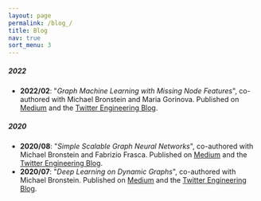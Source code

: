 ```yaml
---
layout: page
permalink: /blog_/
title: Blog
nav: true
sort_menu: 3
---
```


##### 2022
- **2022/02**: "*Graph Machine Learning with Missing Node Features*", co-authored with Michael Bronstein and Maria Gorinova. Published on [Medium](https://towardsdatascience.com/learning-on-graphs-with-missing-features-dd34be61b06) and the [Twitter Engineering Blog](https://blog.twitter.com/engineering/en_us/topics/insights/2022/graph-machine-learning-with-missing-node-features).

##### 2020
- **2020/08**: "*Simple Scalable Graph Neural Networks*", co-authored with Michael Bronstein and Fabrizio Frasca. Published on [Medium](https://towardsdatascience.com/simple-scalable-graph-neural-networks-7eb04f366d07) and the [Twitter Engineering Blog](https://blog.twitter.com/engineering/en_us/topics/insights/2021/simple-scalable-graph-neural-networks).
- **2020/07**: "*Deep Learning on Dynamic Graphs*", co-authored with Michael Bronstein. Published on [Medium](https://towardsdatascience.com/temporal-graph-networks-ab8f327f2efe) and the [Twitter Engineering Blog](https://blog.twitter.com/engineering/en_us/topics/insights/2021/temporal-graph-networks).
